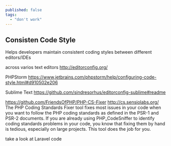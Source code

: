 ```yaml
---
published: false
tags: 
  - "don't work"
---
```








## Consisten Code Style

Helps developers maintain consistent coding styles between different editors/IDEs

across varios text editors
http://editorconfig.org/

PHPStorm
https://www.jetbrains.com/phpstorm/help/configuring-code-style.html#d910502e206

Sublime Text
https://github.com/sindresorhus/editorconfig-sublime#readme



https://github.com/FriendsOfPHP/PHP-CS-Fixer
http://cs.sensiolabs.org/
The PHP Coding Standards Fixer tool fixes most issues in your code when you want to follow the PHP coding standards as defined in the PSR-1 and PSR-2 documents.
If you are already using PHP_CodeSniffer to identify coding standards problems in your code, you know that fixing them by hand is tedious, especially on large projects. This tool does the job for you.


take a look at Laravel code
